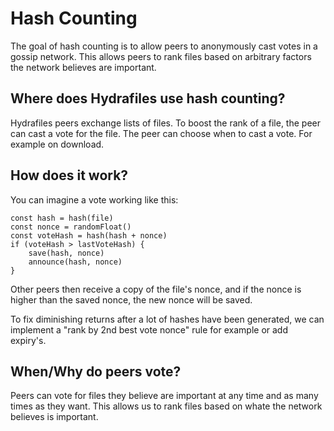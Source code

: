 # Hash Counting
The goal of hash counting is to allow peers to anonymously cast votes in a gossip network. This allows peers to rank files based on arbitrary factors the network believes are important.

## Where does Hydrafiles use hash counting?
Hydrafiles peers exchange lists of files. To boost the rank of a file, the peer can cast a vote for the file. The peer can choose when to cast a vote. For example on download.

## How does it work?
You can imagine a vote working like this:
```
const hash = hash(file)
const nonce = randomFloat()
const voteHash = hash(hash + nonce)
if (voteHash > lastVoteHash) {
    save(hash, nonce)
    announce(hash, nonce)
}
```

Other peers then receive a copy of the file's nonce, and if the nonce is higher than the saved nonce, the new nonce will be saved.

To fix diminishing returns after a lot of hashes have been generated, we can implement a "rank by 2nd best vote nonce" rule for example or add expiry's.

## When/Why do peers vote?
Peers can vote for files they believe are important at any time and as many times as they want. This allows us to rank files based on whate the network believes is important.
